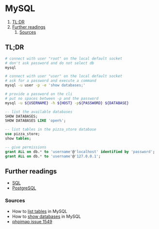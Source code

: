 # MySQL

1. [TL;DR](#tldr)
1. [Further readings](#further-readings)
   1. [Sources](#sources)

## TL;DR

```sh
# connect with user "root" on the local default socket
# don't ask password and do not select db
mysql

# connect with user "user" on the local default socket
# ask for a password and execute a command
mysql -u user -p -e 'show databases;'

# provide a password on the cli
# put no spaces between -p and the password
mysql -u ${USERNAME} -h ${HOST} -p${PASSWORD} ${DATABASE}
```

```sql
-- list the available databases
SHOW DATABASES;
SHOW DATABASES LIKE 'open%';

-- list tables in the pizza_store database
use pizza_store;
show tables;

-- give permissions
grant ALL on db.* to 'username'@'localhost' identified by 'password';
grant ALL on db.* to 'username'@'127.0.0.1';
```

## Further readings

- [SQL]
- [PostgreSQL]

### Sources

- How to [list tables] in MySQL
- How to [show databases] in MySQL
- [phpimap issue 1549]

<!--
  Reference
  ═╬═Time══
  -->

<!-- Knowledge base -->
[postgresql]: postgresql.md
[sql]: sql.md

<!-- Others -->
[list tables]: https://alvinalexander.com/blog/post/mysql/list-tables-in-mysql-database/
[show databases]: https://linuxize.com/post/how-to-show-databases-in-mysql/
[phpimap issue 1549]: https://github.com/phpipam/phpipam/issues/1549
